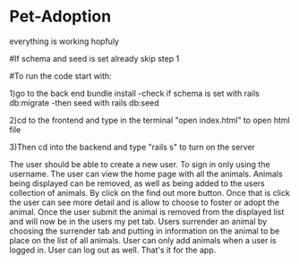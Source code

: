 # Pet-Adoption
everything is working hopfuly

#If schema and seed is set already skip step 1

#To run the code start with:

1)go to the back end bundle install
    -check if schema is set with rails db:migrate
    -then seed with rails db:seed

2)cd to the frontend and type in the terminal "open index.html" to open html file

3)Then cd into the backend and type "rails s" to turn on the server

The user should be able to create a new user. To sign in only using the username.
The user can view the home page with all the animals. Animals being displayed can be removed,
as well as being added to the users collection of animals. By click on the find out more button.
Once that is click the user can see more detail and is allow to choose to foster or adopt the animal.
Once the user submit the animal is removed from the displayed list and will now be in the users my pet tab. Users surrender an animal by choosing the surrender tab and putting in information on the animal to be place on the list of all animals. User can only add animals when a user is logged in. User can log out as well. That's it for the app.
